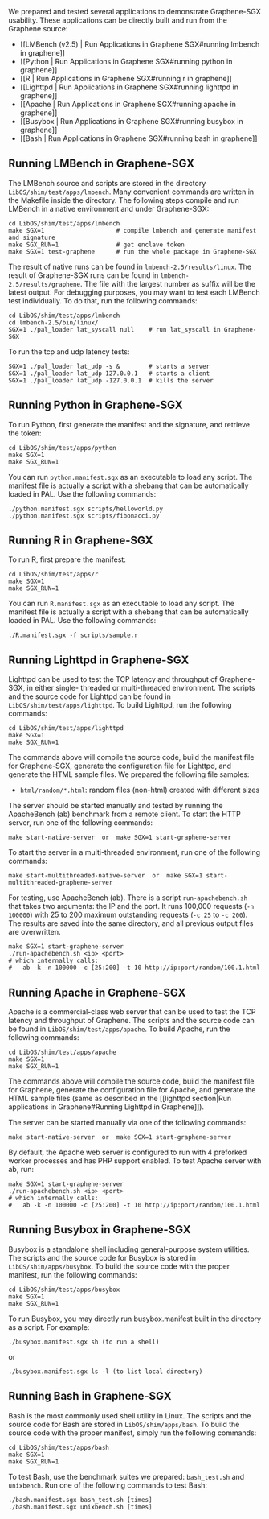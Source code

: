 We prepared and tested several applications to demonstrate Graphene-SGX usability. These applications
can be directly built and run from the Graphene source:

* [[LMBench (v2.5) | Run Applications in Graphene SGX#running lmbench in graphene]]
* [[Python | Run Applications in Graphene SGX#running python in graphene]]
* [[R | Run Applications in Graphene SGX#running r in graphene]]
* [[Lighttpd | Run Applications in Graphene SGX#running lighttpd in graphene]]
* [[Apache | Run Applications in Graphene SGX#running apache in graphene]]
* [[Busybox | Run Applications in Graphene SGX#running busybox in graphene]]
* [[Bash | Run Applications in Graphene SGX#running bash in graphene]]


## Running LMBench in Graphene-SGX

The LMBench source and scripts are stored in the directory `LibOS/shim/test/apps/lmbench`. Many
convenient commands are written in the Makefile inside the directory. The following steps compile
and run LMBench in a native environment and under Graphene-SGX:

    cd LibOS/shim/test/apps/lmbench
    make SGX=1                    # compile lmbench and generate manifest and signature
    make SGX_RUN=1                # get enclave token
    make SGX=1 test-graphene      # run the whole package in Graphene-SGX

The result of native runs can be found in `lmbench-2.5/results/linux`. The result of Graphene-SGX
runs can be found in `lmbench-2.5/results/graphene`. The file with the largest number as suffix
will be the latest output. For debugging purposes, you may want to test each LMBench test
individually. To do that, run the following commands:

    cd LibOS/shim/test/apps/lmbench
    cd lmbench-2.5/bin/linux/
    SGX=1 ./pal_loader lat_syscall null    # run lat_syscall in Graphene-SGX

To run the tcp and udp latency tests:

    SGX=1 ./pal_loader lat_udp -s &        # starts a server
    SGX=1 ./pal_loader lat_udp 127.0.0.1   # starts a client
    SGX=1 ./pal_loader lat_udp -127.0.0.1  # kills the server

## Running Python in Graphene-SGX

To run Python, first generate the manifest and the signature, and retrieve the token:

    cd LibOS/shim/test/apps/python
    make SGX=1
    make SGX_RUN=1

You can run `python.manifest.sgx` as an executable to load any script. The manifest file is
actually a script with a shebang that can be automatically loaded in PAL. Use the following
commands:

    ./python.manifest.sgx scripts/helloworld.py
    ./python.manifest.sgx scripts/fibonacci.py

## Running R in Graphene-SGX

To run R, first prepare the manifest:

    cd LibOS/shim/test/apps/r
    make SGX=1
    make SGX_RUN=1

You can run `R.manifest.sgx` as an executable to load any script. The manifest file is actually
a script with a shebang that can be automatically loaded in PAL. Use the following commands:

    ./R.manifest.sgx -f scripts/sample.r

## Running Lighttpd in Graphene-SGX

Lighttpd can be used to test the TCP latency and throughput of Graphene-SGX, in either single-
threaded or multi-threaded environment. The scripts and the source code for Lighttpd can be found
in `LibOS/shim/test/apps/lighttpd`. To build Lighttpd, run the following commands:

    cd LibOS/shim/test/apps/lighttpd
    make SGX=1
    make SGX_RUN=1

The commands above will compile the source code, build the manifest file for Graphene-SGX, generate
the configuration file for Lighttpd, and generate the HTML sample files. We prepared the following file
samples:

* `html/random/*.html`: random files (non-html) created with different sizes

The server should be started manually and tested by running the ApacheBench (ab) benchmark from a
remote client. To start the HTTP server, run one of the following commands:

    make start-native-server  or  make SGX=1 start-graphene-server

To start the server in a multi-threaded environment, run one of the following commands:

    make start-multithreaded-native-server  or  make SGX=1 start-multithreaded-graphene-server

For testing, use ApacheBench (ab). There is a script `run-apachebench.sh` that takes two arguments:
the IP and the port. It runs 100,000 requests (`-n 100000`) with 25 to 200 maximum outstanding
requests (`-c 25` to `-c 200`). The results are saved into the same directory, and all previous
output files are overwritten.

    make SGX=1 start-graphene-server
    ./run-apachebench.sh <ip> <port>
    # which internally calls:
    #   ab -k -n 100000 -c [25:200] -t 10 http://ip:port/random/100.1.html

## Running Apache in Graphene-SGX

Apache is a commercial-class web server that can be used to test the TCP latency and throughput of
Graphene. The scripts and the source code can be found in `LibOS/shim/test/apps/apache`. To build
Apache, run the following commands:

    cd LibOS/shim/test/apps/apache
    make SGX=1
    make SGX_RUN=1

The commands above will compile the source code, build the manifest file for Graphene, generate
the configuration file for Apache, and generate the HTML sample files (same as described in the
[[lighttpd section|Run applications in Graphene#Running Lighttpd in Graphene]]).

The server can be started manually via one of the following commands:

    make start-native-server  or  make SGX=1 start-graphene-server

By default, the Apache web server is configured to run with 4 preforked worker processes and has
PHP support enabled. To test Apache server with ab, run:

    make SGX=1 start-graphene-server
    ./run-apachebench.sh <ip> <port>
    # which internally calls:
    #   ab -k -n 100000 -c [25:200] -t 10 http://ip:port/random/100.1.html

## Running Busybox in Graphene-SGX

Busybox is a standalone shell including general-purpose system utilities. The scripts and the
source code for Busybox is stored in `LibOS/shim/apps/busybox`. To build the source code with
the proper manifest, run the following commands:

    cd LibOS/shim/test/apps/busybox
    make SGX=1
    make SGX_RUN=1

To run Busybox, you may directly run busybox.manifest built in the directory as a script.
For example:

    ./busybox.manifest.sgx sh (to run a shell)

or

    ./busybox.manifest.sgx ls -l (to list local directory)

## Running Bash in Graphene-SGX

Bash is the most commonly used shell utility in Linux. The scripts and the source code for Bash
are stored in `LibOS/shim/apps/bash`. To build the source code with the proper manifest, simply run
the following commands:

    cd LibOS/shim/test/apps/bash
    make SGX=1
    make SGX_RUN=1

To test Bash, use the benchmark suites we prepared: `bash_test.sh` and `unixbench`. Run one of the
following commands to test Bash:

    ./bash.manifest.sgx bash_test.sh [times]
    ./bash.manifest.sgx unixbench.sh [times]


